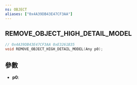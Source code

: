 ```yaml
---
ns: OBJECT
aliases: ["0x4A39DB43E47CF3AA"]
---
```

## REMOVE_OBJECT_HIGH_DETAIL_MODEL

```c
// 0x4A39DB43E47CF3AA 0xE3261B35
void REMOVE_OBJECT_HIGH_DETAIL_MODEL(Any p0);
```

## 參數
* **p0**: 

